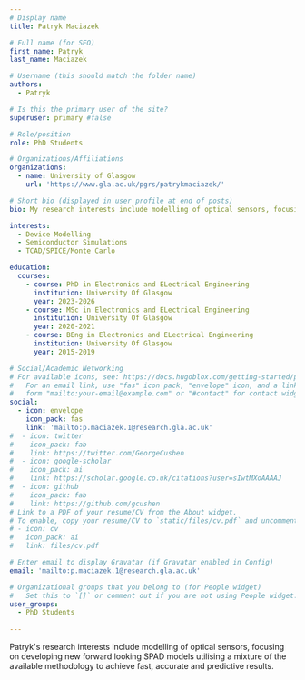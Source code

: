 ```yaml
---
# Display name
title: Patryk Maciazek

# Full name (for SEO)
first_name: Patryk 
last_name: Maciazek

# Username (this should match the folder name)
authors:
  - Patryk

# Is this the primary user of the site?
superuser: primary #false

# Role/position
role: PhD Students

# Organizations/Affiliations
organizations:
  - name: University of Glasgow
    url: 'https://www.gla.ac.uk/pgrs/patrykmaciazek/'

# Short bio (displayed in user profile at end of posts)
bio: My research interests include modelling of optical sensors, focusing on developing new forward looking SPAD models utilising a mixture of the available methodology to achieve fast, accurate and predictive results.

interests:
  - Device Modelling
  - Semiconductor Simulations
  - TCAD/SPICE/Monte Carlo

education:
  courses:
    - course: PhD in Electronics and ELectrical Engineering
      institution: University Of Glasgow
      year: 2023-2026
    - course: MSc in Electronics and ELectrical Engineering
      institution: University Of Glasgow
      year: 2020-2021
    - course: BEng in Electronics and ELectrical Engineering
      institution: University Of Glasgow
      year: 2015-2019

# Social/Academic Networking
# For available icons, see: https://docs.hugoblox.com/getting-started/page-builder/#icons
#   For an email link, use "fas" icon pack, "envelope" icon, and a link in the
#   form "mailto:your-email@example.com" or "#contact" for contact widget.
social:
  - icon: envelope
    icon_pack: fas
    link: 'mailto:p.maciazek.1@research.gla.ac.uk'
#  - icon: twitter
#    icon_pack: fab
#    link: https://twitter.com/GeorgeCushen
#  - icon: google-scholar
#    icon_pack: ai
#    link: https://scholar.google.co.uk/citations?user=sIwtMXoAAAAJ
#  - icon: github
#    icon_pack: fab
#    link: https://github.com/gcushen
# Link to a PDF of your resume/CV from the About widget.
# To enable, copy your resume/CV to `static/files/cv.pdf` and uncomment the lines below.
# - icon: cv
#   icon_pack: ai
#   link: files/cv.pdf

# Enter email to display Gravatar (if Gravatar enabled in Config)
email: 'mailto:p.maciazek.1@research.gla.ac.uk'

# Organizational groups that you belong to (for People widget)
#   Set this to `[]` or comment out if you are not using People widget.
user_groups:
  - PhD Students
  
---
```


Patryk's research interests include modelling of optical sensors, focusing on developing new forward looking SPAD models utilising a mixture of the available methodology to achieve fast, accurate and predictive results.